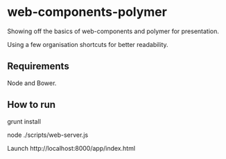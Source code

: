 # web-components-polymer

Showing off the basics of web-components and polymer for presentation.

Using a few organisation shortcuts for better readability.

## Requirements

Node and Bower.

## How to run

grunt install

node ./scripts/web-server.js

Launch http://localhost:8000/app/index.html
